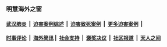 
### 明慧海外之窗

####  [武汉肺炎](indexes/365.md?t=05241201) &nbsp;|&nbsp;  [迫害案例综述](indexes/328.md?t=05241201) &nbsp;|&nbsp; [迫害致死案例](indexes/277.md?t=05241201)  &nbsp;|&nbsp; [更多迫害案例](indexes/81.md?t=05241201)  &nbsp;|&nbsp; 
####  [时事评论](indexes/19.md?t=05241201) &nbsp;|&nbsp; [海外简讯](indexes/245.md?t=05241201)&nbsp;|&nbsp;  [社会支持](indexes/140.md?t=05241201) &nbsp;|&nbsp; [褒奖决议](indexes/282.md?t=05241201) &nbsp;|&nbsp; [社区报道](indexes/91.md?t=05241201)  &nbsp;|&nbsp; [天人之间](indexes/78.md?t=05241201) 

